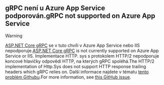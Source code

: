 ## <a name="grpc-not-supported-on-azure-app-service"></a><span data-ttu-id="a9947-101">gRPC není u Azure App Service podporován.</span><span class="sxs-lookup"><span data-stu-id="a9947-101">gRPC not supported on Azure App Service</span></span>

> [!WARNING]
> <span data-ttu-id="a9947-102">[ASP.NET Core gRPC](xref:grpc/index) se v tuto chvíli v Azure App Service nebo IIS nepodporuje.</span><span class="sxs-lookup"><span data-stu-id="a9947-102">[ASP.NET Core gRPC](xref:grpc/index) is not currently supported on Azure App Service or IIS.</span></span> <span data-ttu-id="a9947-103">Implementace HTTP. sys s protokolem HTTP/2 nepodporuje koncové hlavičky odpovědí HTTP, na kterých gRPC spoléhá.</span><span class="sxs-lookup"><span data-stu-id="a9947-103">The HTTP/2 implementation of Http.Sys does not support HTTP response trailing headers which gRPC relies on.</span></span> <span data-ttu-id="a9947-104">Další informace najdete v tématu [tento problém Githubu](https://github.com/aspnet/AspNetCore/issues/9020).</span><span class="sxs-lookup"><span data-stu-id="a9947-104">For more information, see [this GitHub issue](https://github.com/aspnet/AspNetCore/issues/9020).</span></span>
